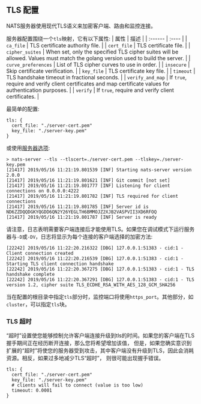 ## TLS 配置

NATS服务器使用现代TLS语义来加密客户端、路由和监控连接。

服务器配置围绕一个`tls`映射，它有以下属性:
| 属性 | 描述 |
| :------  | :---- |
| `ca_file` | TLS certificate authority file. |
| `cert_file` | TLS certificate file. |
| `cipher_suites` | When set, only the specified TLS cipher suites will be allowed. Values must match the golang version used to build the server.  |
| `curve_preferences` | List of TLS cipher curves to use in order. |
| `insecure` | Skip certificate verification. |
| `key_file` | TLS certificate key file. |
| `timeout` | TLS handshake timeout in fractional seconds. |
| `verify_and_map` | If `true`, require and verify client certificates and map certificate values for authentication purposes. |
| `verify` | If `true`, require and verify client certificates. |

最简单的配置:
```
tls: {
  cert_file: "./server-cert.pem"
  key_file: "./server-key.pem"
}
```
或使用[服务器选项](./flags.md#tls-options):
```
> nats-server --tls --tlscert=./server-cert.pem --tlskey=./server-key.pem
[21417] 2019/05/16 11:21:19.801539 [INF] Starting nats-server version 2.0.0
[21417] 2019/05/16 11:21:19.801621 [INF] Git commit [not set]
[21417] 2019/05/16 11:21:19.801777 [INF] Listening for client connections on 0.0.0.0:4222
[21417] 2019/05/16 11:21:19.801782 [INF] TLS required for client connections
[21417] 2019/05/16 11:21:19.801785 [INF] Server id is ND6ZZDQQDGKYQGDD6QN2Y26YEGLTH6BMMOJZ2XJB2VASPVII3XD6RFOQ
[21417] 2019/05/16 11:21:19.801787 [INF] Server is ready
```

请注意，日志表明需要客户端连接后才能使用TLS。如果您在调试模式下运行服务器与`-D`或`-DV`，日志将显示为每个连接的客户端选择的加密方法:

```
[22242] 2019/05/16 11:22:20.216322 [DBG] 127.0.0.1:51383 - cid:1 - Client connection created
[22242] 2019/05/16 11:22:20.216539 [DBG] 127.0.0.1:51383 - cid:1 - Starting TLS client connection handshake
[22242] 2019/05/16 11:22:20.367275 [DBG] 127.0.0.1:51383 - cid:1 - TLS handshake complete
[22242] 2019/05/16 11:22:20.367291 [DBG] 127.0.0.1:51383 - cid:1 - TLS version 1.2, cipher suite TLS_ECDHE_RSA_WITH_AES_128_GCM_SHA256
```

当在配置的根目录中指定`tls`部分时，监控端口将使用`https_port`。其他部分，如`cluster`，可以指定`tls`块。


### TLS 超时
“超时”设置使您能够控制允许客户端连接升级到tls的时间。如果您的客户端在TLS握手期间正在经历断开连接，那么您将希望增加该值，
但是，如果您确实意识到扩展的“超时”将使您的服务器受到攻击，其中客户端没有升级到TLS，因此会消耗资源。相反，如果过多地减少TLS“超时”，
则很可能出现握手错误。

```
tls: {
  cert_file: "./server-cert.pem"
  key_file: "./server-key.pem"
  # clients will fail to connect (value is too low)
  timeout: 0.0001
}
```